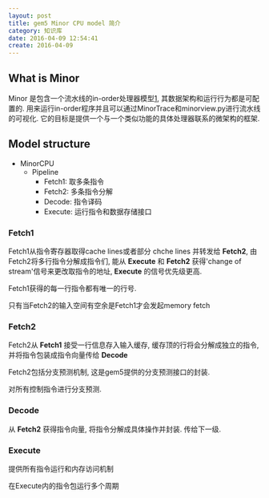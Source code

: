 ```yaml
---
layout: post
title: gem5 Minor CPU model 简介
category: 知识库
date: 2016-04-09 12:54:41
create: 2016-04-09
---
```


## What is Minor

Minor 是包含一个流水线的in-order处理器模型[1], 其数据架构和运行行为都是可配置的. 用来运行in-order程序并且可以通过MinorTrace和minorview.py进行流水线的可视化. 它的目标是提供一个与一个类似功能的具体处理器联系的微架构的框架. 

## Model structure
* MinorCPU
    * Pipeline
        * Fetch1: 取多条指令
        * Fetch2: 多条指令分解
        * Decode: 指令译码
        * Execute: 运行指令和数据存储接口

### Fetch1
Fetch1从指令寄存器取得cache lines或者部分 chche lines 并转发给 **Fetch2**, 由Fetch2将多行指令分解成指令们, 能从 **Execute** 和 **Fetch2** 获得'change of stream'信号来更改取指令的地址, **Execute** 的信号优先级更高. 

Fetch1获得的每一行指令都有唯一的行号.

只有当Fetch2的输入空间有空余是Fetch1才会发起memory fetch

### Fetch2
Fetch2从 **Fetch1** 接受一行信息存入输入缓存, 缓存顶的行将会分解成独立的指令, 并将指令包装成指令向量传给 **Decode** 

Fetch2包括分支预测机制, 这是gem5提供的分支预测接口的封装. 

对所有控制指令进行分支预测.

[1]: In-Order模型是gem5模拟的新特性，流水级为默认五级流水：取值、译码、执行、访存、写回。并且模拟了cache部件、执行部件、分支预测部件等。 

### Decode
从 **Fetch2** 获得指令向量, 将指令分解成具体操作并封装. 传给下一级.

### Execute
提供所有指令运行和内存访问机制

在Execute内的指令包运行多个周期
